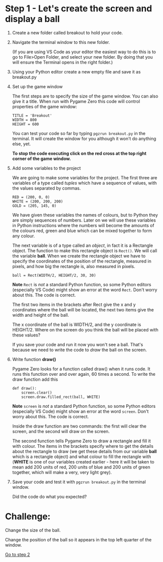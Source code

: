 # Step 1 - Let's create the screen and display a ball

1. Create a new folder called breakout to hold your code.

2. Navigate the terminal window to this new folder.

   (If you are using VS Code as your editor the easiest way to do this is to go to File>Open Folder, and select your new folder. By doing that you will ensure the Terminal opens in the right folder.)

3. Using your Python editor create a new empty file and save it as breakout.py

4. Set up the game window

   The first steps are to specify the size of the game window. You can also give it a title. When run with Pygame Zero this code will control properties of the game window:

   ```
   TITLE = 'Breakout'
   WIDTH = 800
   HEIGHT = 600
   ```
   You can test your code so far by typing ```pgzrun breakout.py``` in the terminal. It will create the window for you although it won't do anything else, yet.

   **To stop the code executing click on the red cross at the top right corner of the game window.**

5. Add some variables to the project

   We are going to make some variables for the project. The first three are variables of a type called *tuples* which have a sequence of values, with the values separated by commas.

   ```
   RED = (200, 0, 0)
   WHITE = (200, 200, 200)
   GOLD = (205, 145, 0)
   ```
   We have given these variables the names of colours, but to Python they are simply sequences of numbers. Later on we will use these variables in Python instructions where the numbers will become the amounts of the colours red, green and blue which can be mixed together to form any colour.

   The next variable is of a type called an *object*, in fact it is a Rectangle object. The function to make this rectangle object is ```Rect()```. We will call the variable **ball**. When we create the rectangle object we have to specify the coordinates of the position of the rectangle, measured in pixels, and how big the rectangle is, also measured in pixels.
   ```
   ball = Rect(WIDTH/2, HEIGHT/2, 30, 30)
   ```
   **Note** ```Rect``` is *not* a standard Python function, so some Python editors (especially VS Code) might show an error at the word ```Rect```. Don't worry about this. The code is correct.

   The first two items in the brackets after Rect give the x and y coordinates where the ball will be located, the next two items give the width and height of the ball.

   The x coordinate of the ball is WIDTH/2, and the y coordinate is HEIGHT/2. Where on the screen do you think the ball will be placed with these values?

   If you save your code and run it now you won't see a ball. That's because we need to write the code to *draw* the ball on the screen.

6. Write function **draw()**

   Pygame Zero looks for a function called draw() when it runs code. It runs this function over and over again, 60 times a second.    To write the draw function add this
   ```  
   def draw():
       screen.clear()
       screen.draw.filled_rect(ball, WHITE)
   ```
   **Note** ```screen``` is *not* a standard Python function, so some Python editors (especially VS Code) might show an error at the word ```screen```. Don't worry about this. The code is correct.

   Inside the draw function are two commands: the first will clear the screen, and the second will draw on the screen.

   The second function tells Pygame Zero to draw a rectangle and fill it with colour. The items in the brackets specify where to get the details about the rectangle to draw (we get these details from our variable **ball** which is a rectangle object) and what colour to fill the rectangle with (**WHITE** is one of our variables created earlier - here it will be taken to mean add 200 units of red, 200 units of blue and 200 units of green together, which will make a very, very light grey). 

7. Save your code and test it with ```pgzrun breakout.py``` in the terminal window.

   Did the code do what you expected?

Challenge:
==========

Change the size of the ball.

Change the position of the ball so it appears in the top left quarter of the window.

[Go to step 2](../step02-bat_and_movement)

